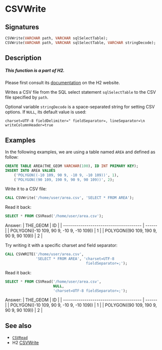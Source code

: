 # CSVWrite

## Signatures

```sql
CSVWrite(VARCHAR path, VARCHAR sqlSelectTable);
CSVWrite(VARCHAR path, VARCHAR sqlSelectTable, VARCHAR stringDecode);
```

## Description

<div class="note">
  <h5>This function is a part of H2.</h5>
  <p>Please first consult its
  <a href="http://www.h2database.com/html/functions.html#csvwrite"
  target="_blank">documentation</a> on the H2 website.</p>
</div>

Writes a CSV file from the SQL select statement `sqlSelectTable` to the CSV file specified by `path`.

Optional variable `stringDecode` is a space-separated string for setting CSV options. If `NULL`, its default value is used:

```
charset=UTF-8 fieldDelimiter=" fieldSeparator=, lineSeparator=\n writeColumnHeader=true
```

## Examples

In the following examples, we are using a table named `AREA` and defined as follow:

```sql
CREATE TABLE AREA(THE_GEOM VARCHAR(100), ID INT PRIMARY KEY);
INSERT INTO AREA VALUES
    ('POLYGON((-10 109, 90 9, -10 9, -10 109))', 1),
    ('POLYGON((90 109, 190 9, 90 9, 90 109))', 2);
```

Write it to a CSV file:
```sql
CALL CSVWrite('/home/user/area.csv', 'SELECT * FROM AREA');
```

Read it back:
```sql
SELECT * FROM CSVRead('/home/user/area.csv');
```
Answer:
|                 THE_GEOM                 |   ID   |
| ---------------------------------------- | ------ |
| POLYGON((-10 109, 90 9, -10 9, -10 109)) |      1 |
| POLYGON((90 109, 190 9, 90 9,  90 109))  |      2 |

Try writing it with a specific charset and field separator:
```sql
CALL CSVWRITE('/home/user/area.csv',
              'SELECT * FROM AREA', 'charset=UTF-8
                                     fieldSeparator=;');

```

Read it back:
```sql
SELECT * FROM CSVRead('/home/user/area.csv',
                      NULL,
                      'charset=UTF-8 fieldSeparator=;');
```
Answer:
|                     THE_GEOM             |   ID   |
| ---------------------------------------- | ------ |
| POLYGON((-10 109, 90 9, -10 9, -10 109)) |      1 |
| POLYGON((90 109, 190 9, 90 9,  90 109))  |      2 |


## See also

* [`CSVRead`](../CSVRead)
* H2 <a href="http://www.h2database.com/html/functions.html#csvwrite"
target="_blank">CSVWrite</a>
